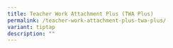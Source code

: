 ```yaml
---
title: Teacher Work Attachment Plus (TWA Plus)
permalink: /teacher-work-attachment-plus-twa-plus/
variant: tiptap
description: ""
---
```

